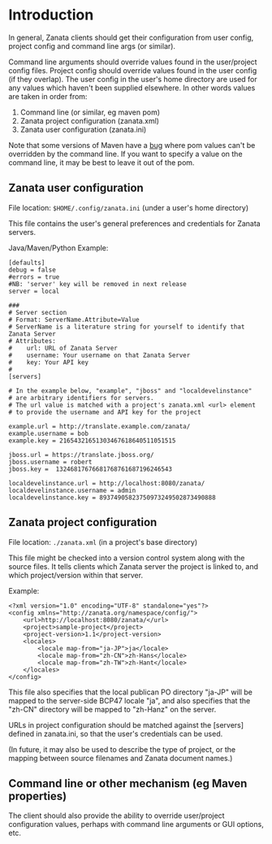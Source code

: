 # Introduction

In general, Zanata clients should get their configuration from user config, project config and command line args (or similar).

Command line arguments should override values found in the user/project config files.  Project config should override values found in the user config (if they overlap).  The user config in the user's home directory are used for any values which haven't been supplied elsewhere.  In other words values are taken in order from:

1. Command line (or similar, eg maven pom)
1. Zanata project configuration (zanata.xml)
1. Zanata user configuration (zanata.ini)

Note that some versions of Maven have a [bug](http://jira.codehaus.org/browse/MNG-1992) where pom values can't be overridden by the command line.  If you want to specify a value on the command line, it may be best to leave it out of the pom.


## Zanata user configuration

File location: `$HOME/.config/zanata.ini` (under a user's home directory)

This file contains the user's general preferences and credentials for Zanata servers.

Java/Maven/Python Example:

    [defaults]
    debug = false
    #errors = true
    #NB: 'server' key will be removed in next release
    server = local
    
    ###
    # Server section
    # Format: ServerName.Attribute=Value
    # ServerName is a literature string for yourself to identify that Zanata Server
    # Attributes:
    #    url: URL of Zanata Server
    #    username: Your username on that Zanata Server
    #    key: Your API key   
    #
    [servers]
    
    # In the example below, "example", "jboss" and "localdevelinstance"
    # are arbitrary identifiers for servers. 
    # The url value is matched with a project's zanata.xml <url> element
    # to provide the username and API key for the project
    
    example.url = http://translate.example.com/zanata/
    example.username = bob
    example.key = 21654321651303467618640511051515
    
    jboss.url = https://translate.jboss.org/
    jboss.username = robert
    jboss.key =  13246817676681768761687196246543
    
    localdevelinstance.url = http://localhost:8080/zanata/
    localdevelinstance.username = admin
    localdevelinstance.key = 89374905823750973249502873490888

## Zanata project configuration

File location: `./zanata.xml` (in a project's base directory)

This file might be checked into a version control system along with the source files.  It tells clients which Zanata server the project is linked to, and which project/version within that server.

Example:

    <?xml version="1.0" encoding="UTF-8" standalone="yes"?>
    <config xmlns="http://zanata.org/namespace/config/">
        <url>http://localhost:8080/zanata/</url> 
        <project>sample-project</project> 
        <project-version>1.1</project-version>
        <locales>
            <locale map-from="ja-JP">ja</locale>
            <locale map-from="zh-CN">zh-Hans</locale>
            <locale map-from="zh-TW">zh-Hant</locale>
        </locales>
    </config>

This file also specifies that the local publican PO directory "ja-JP" will be mapped to the server-side BCP47 locale "ja", and also specifies that the "zh-CN" directory will be mapped to "zh-Hanz" on the server.


URLs in project configuration should be matched against the [servers] defined in zanata.ini, so that the user's credentials can be used.

(In future, it may also be used to describe the type of project, or the mapping between source filenames and Zanata document names.)

## Command line or other mechanism (eg Maven properties)

The client should also provide the ability to override user/project configuration values, perhaps with command line arguments or GUI options, etc.